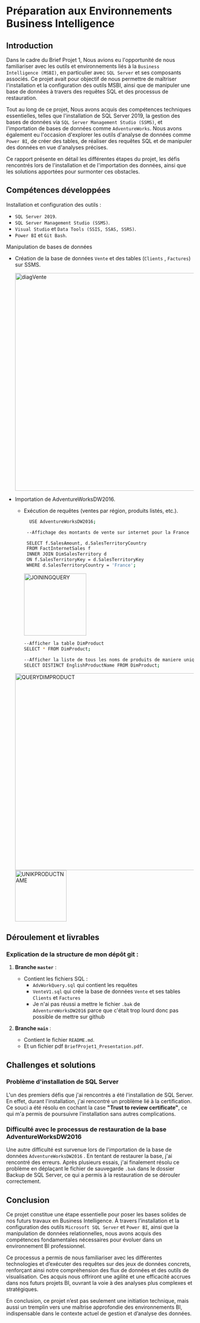 


#  Préparation aux Environnements Business Intelligence # 


 
## Introduction ##

Dans le cadre du Brief Projet 1, Nous avions eu l'opportunité de nous familiariser avec les outils et environnements liés à la `Business Intelligence (MSBI)`, en particulier avec `SQL Server` et ses composants associés. Ce projet avait pour objectif de nous permettre de maîtriser l'installation et la configuration des outils MSBI, ainsi que de manipuler une base de données à travers des requêtes SQL et des processus de restauration.

Tout au long de ce projet, Nous avons acquis des compétences techniques essentielles, telles que l'installation de SQL Server 2019, la gestion des bases de données via `SQL Server Management Studio (SSMS)`, et l'importation de bases de données comme `AdventureWorks`. Nous avons également eu l'occasion d'explorer les outils d'analyse de données comme `Power BI`, de créer des tables, de réaliser des requêtes SQL et de manipuler des données en vue d'analyses précises.

Ce rapport présente en détail les différentes étapes du projet, les défis rencontrés lors de l'installation et de l'importation des données, ainsi que les solutions apportées pour surmonter ces obstacles.

## Compétences développées ##

Installation et configuration des outils : 

 - `SQL Server 2019`.
 - `SQL Server Management Studio (SSMS)`.
 - `Visual Studio` et `Data Tools (SSIS, SSAS, SSRS)`.
 - `Power BI` et `Git Bash`.


Manipulation de bases de données

- Création de la base de données `Vente` et des tables (`Clients` , `Factures`) sur SSMS.
  
   <img width="585" alt="diagVente" src="https://github.com/user-attachments/assets/4e06981b-f3e6-4af7-90ee-9ab5c116c23b">


 - Importation de AdventureWorksDW2016.
   * Exécution de requêtes (ventes par région, produits listés, etc.).

     ```bash
       USE AdventureWorksDW2016;

      --Affichage des montants de vente sur internet pour la France
     
      SELECT f.SalesAmount, d.SalesTerritoryCountry
      FROM FactInternetSales f
      INNER JOIN DimSalesTerritory d
      ON f.SalesTerritoryKey = d.SalesTerritoryKey
      WHERE d.SalesTerritoryCountry = 'France';
      ```
     <img width="167" alt="JOININGQUERY" src="https://github.com/user-attachments/assets/f264168f-b6b6-453d-99d3-071fc9751a7e">

     
     ```bash
     --Afficher la table DimProduct
     SELECT * FROM DimProduct;
     
     --Afficher la liste de tous les noms de produits de maniere unique 
     SELECT DISTINCT EnglishProductName FROM DimProduct;
       ```
    <img width="529" alt="QUERYDIMPRODUCT" src="https://github.com/user-attachments/assets/274df348-9832-4b3e-b42e-312fecb2b4db">

     <img width="138" alt="UNIKPRODUCTNAME" src="https://github.com/user-attachments/assets/c940a71b-7bd2-4d83-a5c2-ad7e0139df4b">


## Déroulement et livrables ##

### Explication de la structure de mon dépôt git :

1. **Branche `master`** :
   - Contient les fichiers SQL :
     - `AdvWorkQuery.sql` qui contient les requêtes
     - `VenteV1.sql` qui crée la base de données `Vente` et ses tables `Clients` et `Factures`
     - Je n'ai pas réussi a mettre le fichier `.bak` de `AdventureWorksDW2016` parce que c'était trop lourd donc pas possible de mettre sur github 

2. **Branche `main`** :
   - Contient le fichier `README.md`.
   - Et un fichier pdf `BriefProjet1_Presentation.pdf`.

## Challenges et solutions ##

### Problème d'installation de SQL Server ### 
L'un des premiers défis que j'ai rencontrés a été l'installation de SQL Server. En effet, durant l'installation, j'ai rencontré un problème lié à la certification. Ce souci a été résolu en cochant la case **"Trust to review certificate"**, ce qui m'a permis de poursuivre l'installation sans autres complications.

###  Difficulté avec le processus de restauration de la base AdventureWorksDW2016 ### 
Une autre difficulté est survenue lors de l'importation de la base de données `AdventureWorksDW2016` . En tentant de restaurer la base, j'ai rencontré des erreurs. Après plusieurs essais, j'ai finalement résolu ce problème en déplaçant le fichier de sauvegarde `.bak` dans le dossier Backup de SQL Server, ce qui a permis à la restauration de se dérouler correctement.

## Conclusion ##

Ce projet constitue une étape essentielle pour poser les bases solides de nos futurs travaux en Business Intelligence. À travers l’installation et la configuration des outils `Microsoft SQL Server` et `Power BI`, ainsi que la manipulation de données relationnelles, nous avons acquis des compétences fondamentales nécessaires pour évoluer dans un environnement BI professionnel.

Ce processus a permis de nous familiariser avec les différentes technologies et d’exécuter des requêtes sur des jeux de données concrets, renforçant ainsi notre compréhension des flux de données et des outils de visualisation. Ces acquis nous offriront une agilité et une efficacité accrues dans nos futurs projets BI, ouvrant la voie à des analyses plus complexes et stratégiques.

En conclusion, ce projet n’est pas seulement une initiation technique, mais aussi un tremplin vers une maîtrise approfondie des environnements BI, indispensable dans le contexte actuel de gestion et d’analyse des données.





